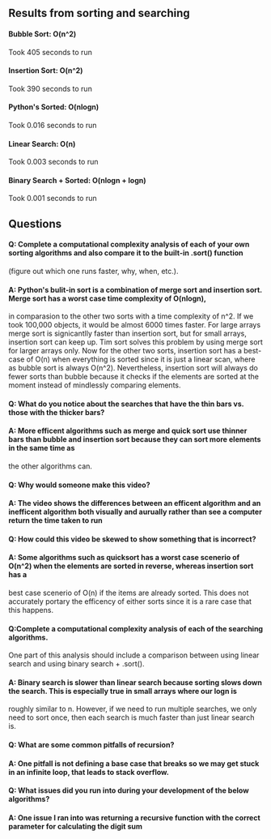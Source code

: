## Results from sorting and searching

#### Bubble Sort: O(n^2)

Took 405 seconds to run

#### Insertion Sort: O(n^2)

Took 390 seconds to run

#### Python's Sorted: O(nlogn)

Took 0.016 seconds to run

#### Linear Search: O(n)

Took 0.003 seconds to run

#### Binary Search + Sorted: O(nlogn + logn)

Took 0.001 seconds to run

## Questions

#### Q: Complete a computational complexity analysis of each of your own sorting algorithms and also compare it to the built-in .sort() function 
(figure out which one runs faster, why, when, etc.).

#### A: Python's bulit-in sort is a combination of merge sort and insertion sort. Merge sort has a worst case time complexity of O(nlogn), 
in comparasion to the other two sorts with a time complexity of n^2. If we took 100,000 objects, it would be almost 6000 times faster.
For large arrays merge sort is signicantlly faster than insertion sort, but for small arrays, insertion sort can keep up. Tim sort solves 
this problem by using merge sort for larger arrays only. Now for the other two sorts, insertion sort has a best-case of O(n) when everything is sorted
since it is just a linear scan, where as bubble sort is always O(n^2). Nevertheless, insertion sort will always do fewer sorts than bubble because it checks
if the elements are sorted at the moment instead of mindlessly comparing elements.

#### Q: What do you notice about the searches that have the thin bars vs. those with the thicker bars?

#### A: More efficent algorithms such as merge and quick sort use thinner bars than bubble and insertion sort because they can sort more elements in the same time as
the other algorithms can.

#### Q: Why would someone make this video?

#### A: The video shows the differences between an efficent algorithm and an inefficent algorithm both visually and aurually rather than see a computer return the time taken to run

#### Q: How could this video be skewed to show something that is incorrect?
 
#### A: Some algorithms such as quicksort has a worst case scenerio of O(n^2) when the elements are sorted in reverse, whereas insertion sort has a 
best case scenerio of O(n) if the items are already sorted. This does not accurately portary the efficency of either sorts since it is a rare case that this happens.

#### Q:Complete a computational complexity analysis of each of the searching algorithms. 
One part of this analysis should include a comparison between using linear search and using binary search + .sort().

#### A: Binary search is slower than linear search because sorting slows down the search. This is especially true in small arrays where our logn is 
roughly similar to n. However, if we need to run multiple searches, we only need to sort once, then each search is much faster than just linear search is.

#### Q: What are some common pitfalls of recursion?

#### A: One pitfall is not defining a base case that breaks so we may get stuck in an infinite loop, that leads to stack overflow.

#### Q: What issues did you run into during your development of the below algorithms?

#### A: One issue I ran into was returning a recursive function with the correct parameter for calculating the digit sum
